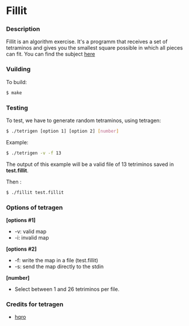 





# **Fillit**

### **Description**

Fillit is an algorithm exercise. 
It's a programm that receives a set of tetraminos and gives you the smallest square possible in which all pieces can fit.
You can find the subject [here](./fillit.en.pdf)

### **Vuilding**

To build:

```bash
$ make
```
### **Testing**

To test, we have to generate random tetraminos, using tetragen:

```bash
$ ./tetrigen [option 1] [option 2] [number]
```

Example:

```bash
$ ./tetrigen -v -f 13
```
The output of this example will be a valid file of 13 tetriminos saved in **test.fillit**.

Then :

```bash
$ ./fillit test.fillit
```

### **Options of tetragen**

**[options #1]**
+ -v: valid map
+ -i: invalid map

**[options #2]**
+ -f: write the map in a file (test.fillit)
+ -s: send the map directly to the stdin

**[number]**
+ Select between 1 and 26 tetriminos per file.

### **Credits for tetragen**

+ [hqro](https://github.com/hqro)
